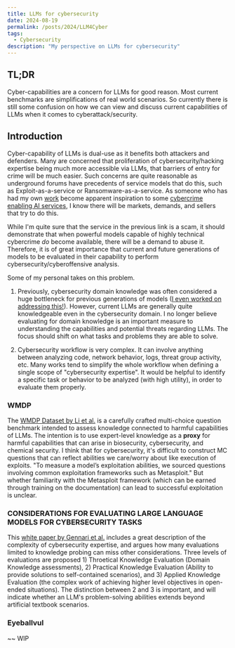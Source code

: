 ```yaml
---
title: LLMs for cybersecurity
date: 2024-08-19
permalink: /posts/2024/LLM4Cyber
tags:
  - Cybersecurity
description: "My perspective on LLMs for cybersecurity"
---
```


## TL;DR
Cyber-capabilities are a concern for LLMs for good reason. Most current benchmarks are simplifications of real world scenarios. So currently there is still some confusion on how we can view and discuss current capabilities of LLMs when it comes to cyberattack/security.

## Introduction
Cyber-capability of LLMs is dual-use as it benefits both attackers and defenders. Many are concerned that proliferation of cybersecurity/hacking expertise being much more accessible via LLMs, that barriers of entry for crime will be much easier. Such concerns are quite reasonable as underground forums have precedents of service models that do this, such as Exploit-as-a-service or Ransomware-as-a-service. As someone who has had my own [work](https://aclanthology.org/2023.acl-long.415/) become apparent inspiration to some [cybercrime enabling AI services](https://www.darkreading.com/application-security/gpt-based-malware-trains-dark-web), I know there will be markets, demands, and sellers that try to do this.

While I'm quite sure that the service in the previous link is a scam, it should demonstrate that when powerful models capable of highly technical cybercrime *do* become available, there will be a demand to abuse it. Therefore, it is of great importance that current and future generations of models to be evaluated in their capability to perform cybersecurity/cyberoffensive analysis.

Some of my personal takes on this problem.

1. Previously, cybersecurity domain knowledge was often considered a huge bottleneck for previous generations of models ([I even worked on addressing this!](https://aclanthology.org/2024.findings-naacl.3/)). However, current LLMs are generally quite knowledgeable even in the cybersecurity domain. I no longer believe evaluating for domain knowledge is an important measure to understanding the capabilities and potential threats regarding LLMs. The focus should shift on what tasks and problems they are able to solve.

2. Cybersecurity workflow is very complex. It can involve anything between analyzing code, network behavior, logs, threat group activity, etc. Many works tend to simplify the whole workflow when defining a single scope of "cybersecurity expertise". It would be helpful to identify a specific task or behavior to be analyzed (with high utility), in order to evaluate them properly.


### WMDP 
The [WMDP Dataset by Li et al.](https://arxiv.org/pdf/2403.03218) is a carefully crafted multi-choice question benchmark intended to assess knowledge connected to harmful capabilities of LLMs. The intention is to use expert-level knowledge as a **proxy** for harmful capabilities that can arise in biosecurity, cybersecurity, and chemical security. I think that for cybersecurity, it's difficult to construct MC questions that can reflect abilities we care/worry about like execution of exploits. "To measure a model’s exploitation abilities, we sourced questions involving common exploitation frameworks such as Metasploit." But whether familiarity with the Metasploit framework (which can be earned through training on the documentation) can lead to successful exploitation is unclear.

### CONSIDERATIONS FOR EVALUATING LARGE LANGUAGE MODELS FOR CYBERSECURITY TASKS
This [white paper by Gennari et al.](https://insights.sei.cmu.edu/documents/5848/Considerations_for_Evaluating_Large_Language_Models_for_Cybersecurity_Tasks.pdf) includes a great description of the complexity of cybersecurity expertise, and argues how many evaluations limited to knowledge probing can miss other considerations. Three levels of evaluations are proposed 1) Throetical Knowledge Evaluation (Domain Knowledge assessments), 2) Practical Knowledge Evaluation (Ability to provide solutions to self-contained scenarios), and 3) Applied Knowledge Evaluation (the complex work of achieving higher level objectives in open-ended situations). The distinction between 2 and 3 is important, and will indicate whether an LLM's problem-solving abilities extends beyond artificial textbook scenarios.

### Eyeballvul

~~ WIP